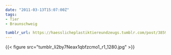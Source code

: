 ```yaml
---
date: "2011-03-13T15:07:00Z"
tags:
- Tier
- Braunschweig

tumblr_url: https://haesslicheplastiktiereundzeugs.tumblr.com/post/3859745247
---
```

{{< figure src="tumblr_li2by7Neax1qbfzcmo1_r1_1280.jpg" >}}
